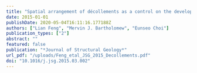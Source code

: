 ```yaml
---
title: "Spatial arrangement of décollements as a control on the development of thrust faults"
date: 2015-01-01
publishDate: 2020-05-04T16:11:16.177188Z
authors: ["Lian Feng", "Mervin J. Bartholomew", "Eunseo Choi"]
publication_types: ["2"]
abstract: ""
featured: false
publication: "*Journal of Structural Geology*"
url_pdf: "/uploads/Feng_etal_JSG_2015_Decollements.pdf"
doi: "10.1016/j.jsg.2015.03.002"
---
```


